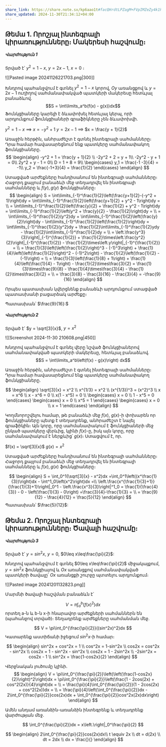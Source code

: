 ```yaml
---
share_link: https://share.note.sx/kp6aao1t#facQHrdtLPZagM+FVpIMZeZy4k1kd8S0/peGlESmbGM
share_updated: 2024-11-30T21:34:12+04:00
---
```


## Թեմա 1. Որոշյալ ինտեգրալի կիրառությունները։ Մակերեսի հաշվումը։

##### Վարժություն 1 

Տրված է՝ $y^2 = 1-x$, $y = 2x - 1$, $x= 0$ ։

![[Pasted image 20241126221703.png|300]]

Խնդրով պահանջվում է գտնել $y^2 = 1-x$ կորով, $Oy$ առանցքով և $y = 2x - 1$ ուղիղով սահմանափակված պատկերի մակերեսը հետևյալ բանաձևով․
$$S = \int\limits_a^b(f(x) - g(x))dx$$
Ֆունկցիաները կարելի է ձևափոխել հետևյալ կերպ, որի արդյունքում ֆունկցիաների գրաֆիկները չեն ձևափոխվի․

$y^2 = 1-x$ $\implies$ $x = -y^2 + 1$
$y = 2x - 1$ $\implies$ $x = \frac{y + 1}{2}$




Առաջին հերթին, անհրաժեշտ է գտնել ինտեգրալի սահմանները։ Դրա համար հավասարեցնում ենք պատկերը սահմանափակող ֆունկցիաները․
$$
\begin{align}
-y^2 + 1 = \frac{y + 1}{2} \\
-2y^2 + 2 = y + 1\\
-2y^2 - y + 1 = 0\\
2y^2 + y - 1 = 0\\
D = 1 + 8 = 9\\
\begin{cases}
y_1 = \frac{-1 -3}{4} = -1\\
y_2 = \frac{-1+3}{4} = \frac{1}{2}
\end{cases}
\end{align}
$$

Ստացված արժեքները հանդիսանում են ինտեգրալի սահմանները։ Հաջորդ քայլում բանաձևի մեջ տեղադրվել են ինտեգրալի սահմանները և $f(y), g(y)$ ֆունկցիաները։
$$
\begin{align}
S = \int\limits_{-1}^\frac{1}{2}\left(\frac{y+1}{2}-(-y^2 + 1)\right)dy = \int\limits_{-1}^\frac{1}{2}\left(\frac{y+1}{2} + y^2 - 1\right)dy = \\
= \int\limits_{-1}^\frac{1}{2}\left(\frac{y}{2} + \frac{1}{2} + y^2 - 1\right)dy =
\int\limits_{-1}^\frac{1}{2}\left(y^2 + \frac{y}{2} - \frac{1}{2}\right)dy = \\
= \int\limits_{-1}^\frac{1}{2}(y^2)dy + \int\limits_{-1}^\frac{1}{2}\left(\frac{y}{2}\right)dy - \int\limits_{-1}^\frac{1}{2}\left(\frac{1}{2}\right)dy = 
\int\limits_{-1}^\frac{1}{2}(y^2)dy + \frac{1}{2}\int\limits_{-1}^\frac{1}{2}ydy - \frac{1}{2}\int\limits_{-1}^\frac{1}{2}dy = \\
= \left.\frac{y^3}{3}\right|_{-1}^{\frac{1}{2}} + \frac{1}{2}\times\left.\frac{y^2}{2}\right|_{-1}^{\frac{1}{2}} - \frac{1}{2}\times\left.y\right|_{-1}^{\frac{1}{2}} = \\
= \frac{1}{3}\left(\left(\frac{1}{2}\right)^3 - (-1)^3\right) + \frac{1}{4}\left(\left(\frac{1}{2}\right)^2 - (-1)^2\right) - \frac{1}{2}\left(\frac{1}{2} - (-1)\right) = \\
= \frac{1}{3}\left(\frac{1}{8} + 1\right) + \frac{1}{4}\left(\frac{1}{4} - 1\right) - \frac{1}{2}\times\frac{3}{2} = \frac{1}{3}\times\frac{9}{8} - \frac{1}{4}\times\frac{3}{4} - \frac{1}{2}\times\frac{3}{2} = \\
= \frac{3}{8} - \frac{3}{16} - \frac{3}{4} = -\frac{9}{16}
\end{align}
$$

Որպես պատասխան կվերցնենք բանաձևի արդյունքում ստացված պատասխանի բացարձակ արժեքը։ 

Պատասխան՝ $\frac{9}{16}:$

##### Վարժություն 2

Տրված է՝ $y = \sqrt[3]{x}$, $y = x^2$

![[Screenshot 2024-11-30 210608.png|450]]

Խնդրով պահանջվում է գտնել վերը նշված ֆունկցիաներով սահմանափակված պատկերի մակերեսը, հետևյալ բանաձևով.
$$S = \int\limits_a^b\left(f(x) - g(x)\right) dx$$

Առաջին հերթին, անհրաժեշտ է գտնել ինտեգրալի սահմանները։ Դրա համար հավասարեցնում ենք պատկերը սահմանափակող ֆունկցիաները․



$$
\begin{align}
\sqrt[3]{x} = x^2 \\
x^{1/3} = x^2 \\
(x^{1/3})^3 = (x^2)^3 \\
x = x^6 \\
x - x^6 = 0 \\
x(1 - x^5) = 0 \\
\begin{cases}
x = 0 \\
1 - x^5 = 0
\end{cases}
\begin{cases}
x = 0 \\
x^5 = 1
\end{cases}
\begin{cases}
x = 0 \\
x = 1
\end{cases}
\end{align}
$$



Կողմնորոշվելու համար, թե բանաձևի մեջ $f(x)$, $g(x)$-ի փոխարեն որ ֆունկցիաները պետք է տեղադրենք, անհրաժեշտ է նայել գրաֆիկին։ Այն կորը, որը սահմանափակում է ֆունկցիաների մեջ ընկած պատկերը վերևից, կլինի $f(x)$-ը, իսկ այն կորը, որը սահմանափակում է ներքևից՝ $g(x)$։ Ստացվում է, որ․

$f(x) = \sqrt[3]{x}$
$g(x) = x^2$

Ստացված արժեքները հանդիսանում են ինտեգրալի սահմանները։ Հաջորդ քայլում բանաձևի մեջ տեղադրվել են ինտեգրալի սահմանները և $f(x), g(x)$ ֆունկցիաները։

$$
\begin{align}
S = \int_0^1(\sqrt[3]{x} - x^2)dx =\int_0^1\left((x^\frac{1}{3})\right)dx - \int^1_0\left(x^2\right)dx =\\
\left.\frac{x^{\frac{1}{3}+1}}{\frac{1}{3}+1}\right|_0^1 - \left.\frac{x^3}{3}\right|^1_0 = \frac{1}{\frac{4}{3}} - 0 - \left(\frac{1}{3} - 0\right) =\frac{3}{4}-\frac{1}{3} = \\
= \frac{9}{12} - \frac{4}{12} = \frac{5}{12}
\end{align}
$$
Պատասխան՝ $\frac{5}{12}$:

## Թեմա 2. Որոշյալ ինտեգրալի կիրառությունները։ Ծավալի հաշվումը։

##### Վարժություն 3

Տրված է՝ $y = sin^2x$, $y = 0$, $0\leq x\leq\frac{\pi}{2}$:

Խնդրով պահանջվում է գտնել $0\leq x\leq\frac{\pi}{2}$ միջակայքում, $y = sin^2x$ ֆունկցիայով և $Ox$ առանցքով սահմանափակված պատկերի ծավալը՝ $Ox$ առանցքի շուրջը պտտելու արդյունքում։

![[Pasted image 20241201132823.png]]

Մարմնի ծավալի հաշվման բանաձևն է՝ 

$$
V = \pi\int_a^b(f(x)^2)dx
$$
որտեղ a-ն և b-ն x-ի հնարավոր արժեքների սահմաններն են (պահանջով տրված)։ Տեղադրենք արժեքները սահմանման մեջ․

$$
V = \pi\int_0^{\frac{\pi}{2}}((sin^2x)^2)dx 
$$
Կատարենք աստիճանի իջեցում $sin^2x$-ի համար։ 

$$
\begin{align}
sin^2x + cos^2x = 1 \\
cos^2x = 1-sin^2x \\
cos2x = cos^2x - sin^2x \\
cos2x = 1 - sin^2x - sin^2x \\
cos2x = 1 - 2sin^2x \\
-2sin^2x = cos2x - 1 \\
sin^2x = \frac{1-cos2x}{2}
\end{align}
$$

Վերջնական լուծումը կլինի․
$$
\begin{align}
V = \pi\int_0^{\frac{\pi}{2}}\left(\left(\frac{1-cos2x}{2}\right)^2\right)dx = \pi\int_0^{\frac{\pi}{2}}\left(\frac{1 - 2cos(2x) + cos^2(2x)}{4}\right)dx = \\
= \frac{\pi}{4}\int_0^{\frac{\pi}{2}}(1 - 2cos(2x) + cos^2(2x))dx = \\
= \frac{\pi}{4}\left(\int_0^{\frac{\pi}{2}}dx - 2\int_0^{\frac{\pi}{2}}cos(2x)dx + \int_0^{\frac{\pi}{2}}cos^2x(2x)dx\right) 
\end{align}
$$

Ամեն անդամ առանձին-առանձին ինտեգրենք և տեղադրենք վարժության մեջ․

$$
\int_0^{\frac{\pi}{2}}dx = x\left.\right|_0^\frac{\pi}{2}
$$

$$
\begin{align}
2\int_0^{\frac{\pi}{2}}cos(2x)dx\\
t \equiv 2x \\
dt = d(2x) \\
dt = 2dx \\
dx = \frac{}{}
\end{align}
$$